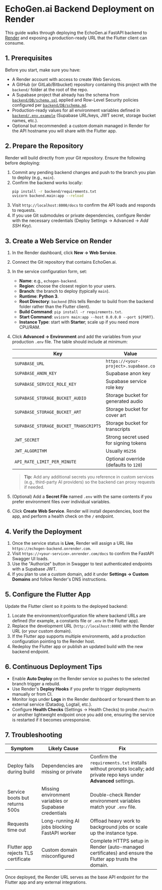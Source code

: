 # EchoGen.ai Backend Deployment on Render

This guide walks through deploying the EchoGen.ai FastAPI backend to [Render](https://render.com) and exposing a production-ready URL that the Flutter client can consume.

## 1. Prerequisites

Before you start, make sure you have:

- A Render account with access to create Web Services.
- A GitHub (or GitLab/Bitbucket) repository containing this project with the `backend/` folder at the root of the repo.
- A Supabase project that already has the schema from [`backend/DB/schema.sql`](../backend/DB/schema.sql) applied and Row-Level Security policies configured per [`backend/DB/schema.md`](../backend/DB/schema.md).
- Production-ready values for all environment variables defined in [`backend/.env.example`](../backend/.env.example) (Supabase URL/keys, JWT secret, storage bucket names, etc.).
- Optional but recommended: a custom domain managed in Render for the API hostname you will share with the Flutter app.

## 2. Prepare the Repository

Render will build directly from your Git repository. Ensure the following before deploying:

1. Commit any pending backend changes and push to the branch you plan to deploy (e.g., `main`).
2. Confirm the backend works locally:
   ```bash
   pip install -r backend/requirements.txt
   uvicorn backend.main:app --reload
   ```
3. Visit `http://localhost:8000/docs` to confirm the API loads and responds to requests.
4. If you use Git submodules or private dependencies, configure Render with the necessary credentials (Deploy Settings → Advanced → *Add SSH Key*).

## 3. Create a Web Service on Render

1. In the Render dashboard, click **New → Web Service**.
2. Connect the Git repository that contains EchoGen.ai.
3. In the service configuration form, set:
   - **Name**: e.g., `echogen-backend`.
   - **Region**: choose the closest region to your users.
   - **Branch**: the branch to deploy (typically `main`).
   - **Runtime**: **Python 3**.
   - **Root Directory**: `backend` (this tells Render to build from the backend folder rather than the Flutter client).
   - **Build Command**: `pip install -r requirements.txt`.
   - **Start Command**: `uvicorn main:app --host 0.0.0.0 --port ${PORT}`.
   - **Instance Type**: start with **Starter**; scale up if you need more CPU/RAM.

4. Click **Advanced → Environment** and add the variables from your production `.env` file. The table should include at minimum:

   | Key | Value |
   | --- | ----- |
   | `SUPABASE_URL` | `https://<your-project>.supabase.co` |
   | `SUPABASE_ANON_KEY` | Supabase anon key |
   | `SUPABASE_SERVICE_ROLE_KEY` | Supabase service role key |
   | `SUPABASE_STORAGE_BUCKET_AUDIO` | Storage bucket for generated audio |
   | `SUPABASE_STORAGE_BUCKET_ART` | Storage bucket for cover art |
   | `SUPABASE_STORAGE_BUCKET_TRANSCRIPTS` | Storage bucket for transcripts |
   | `JWT_SECRET` | Strong secret used for signing tokens |
   | `JWT_ALGORITHM` | Usually `HS256` |
   | `API_RATE_LIMIT_PER_MINUTE` | Optional override (defaults to `120`) |

   > **Tip:** Add any additional secrets you reference in custom services (e.g., third-party AI providers) so the backend can proxy requests if needed.

5. (Optional) Add a **Secret File** named `.env` with the same contents if you prefer environment files over individual variables.
6. Click **Create Web Service**. Render will install dependencies, boot the app, and perform a health check on the `/` endpoint.

## 4. Verify the Deployment

1. Once the service status is **Live**, Render will assign a URL like `https://echogen-backend.onrender.com`.
2. Visit `https://<your-service>.onrender.com/docs` to confirm the FastAPI Swagger UI loads.
3. Use the "Authorize" button in Swagger to test authenticated endpoints with a Supabase JWT.
4. If you plan to use a custom domain, add it under **Settings → Custom Domains** and follow Render's DNS instructions.

## 5. Configure the Flutter App

Update the Flutter client so it points to the deployed backend:

1. Locate the environment/configuration file where backend URLs are defined (for example, a constants file or `.env` in the Flutter app).
2. Replace the development URL (`http://localhost:8000`) with the Render URL (or your custom domain).
3. If the Flutter app supports multiple environments, add a production configuration pointing to the Render host.
4. Redeploy the Flutter app or publish an updated build with the new backend endpoint.

## 6. Continuous Deployment Tips

- Enable **Auto Deploy** on the Render service so pushes to the selected branch trigger a rebuild.
- Use Render's **Deploy Hooks** if you prefer to trigger deployments manually or from CI.
- Monitor logs under **Logs** in the Render dashboard or forward them to an external service (Datadog, Logtail, etc.).
- Configure **Health Checks** (Settings → Health Checks) to probe `/health` or another lightweight endpoint once you add one, ensuring the service is restarted if it becomes unresponsive.

## 7. Troubleshooting

| Symptom | Likely Cause | Fix |
| ------- | ------------ | --- |
| Deploy fails during build | Dependencies are missing or private | Confirm the `requirements.txt` installs without prompts locally; add private repo keys under **Advanced** settings. |
| Service boots but returns 500s | Missing environment variables or Supabase credentials | Double-check Render environment variables match your `.env` file. |
| Requests time out | Long-running AI jobs blocking FastAPI worker | Offload heavy work to background jobs or scale up the instance type. |
| Flutter app rejects TLS certificate | Custom domain misconfigured | Complete HTTPS setup in Render (auto-managed certificates) and ensure the Flutter app trusts the domain. |

Once deployed, the Render URL serves as the base API endpoint for the Flutter app and any external integrations.
